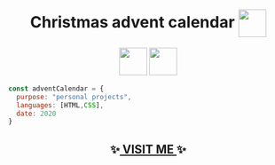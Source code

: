 <h1 align='center'>Christmas advent calendar <img src="https://media3.giphy.com/media/H3J6PxAUqg8b3n1mH6/giphy.gif?cid=ecf05e47meidn3j2uungwnz4y7ri275ctyf396t5vbr24lit&rid=giphy.gif&ct=s" align='center' width="50">
</h1>

<p align='center' ><img src="https://media2.giphy.com/media/XAxylRMCdpbEWUAvr8/giphy.gif?cid=790b761118fd364e61212674c191594c8f6a6ccca6b2d8d9&rid=giphy.gif&ct=s" width="50"> 
<img src="https://media1.giphy.com/media/fsEaZldNC8A1PJ3mwp/giphy.gif?cid=790b7611f9975b4eecd0cb2ceced9fd4e8bcb7ff71df4034&rid=giphy.gif&ct=s" width="50"></p>

```javascript
const adventCalendar = {
  purpose: "personal projects",
  languages: [HTML,CSS],
  date: 2020
}
```

<h2 align='center'>✨<a href="https://kryptonitta.github.io/christmas-calendar/"> VISIT ME </a>✨</h2>

